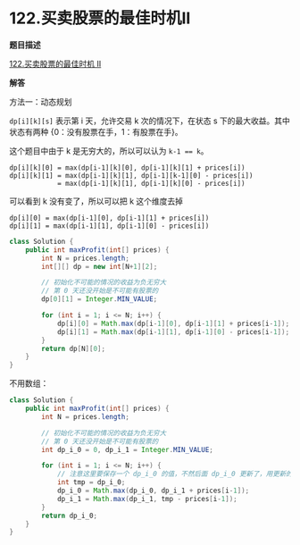 # 122.买卖股票的最佳时机II

**题目描述**

[122.买卖股票的最佳时机 II](https://leetcode-cn.com/problems/best-time-to-buy-and-sell-stock-ii/)

**解答**

方法一：动态规划

`dp[i][k][s]` 表示第 i 天，允许交易 k 次的情况下，在状态 s 下的最大收益。其中状态有两种 {0：没有股票在手，1：有股票在手}。

这个题目中由于 k 是无穷大的，所以可以认为 `k-1 == k`。

```
dp[i][k][0] = max(dp[i-1][k][0], dp[i-1][k][1] + prices[i])
dp[i][k][1] = max(dp[i-1][k][1], dp[i-1][k-1][0] - prices[i])
            = max(dp[i-1][k][1], dp[i-1][k][0] - prices[i])
```

可以看到 k 没有变了，所以可以把 k 这个维度去掉

```
dp[i][0] = max(dp[i-1][0], dp[i-1][1] + prices[i])
dp[i][1] = max(dp[i-1][1], dp[i-1][0] - prices[i])
```

```java
class Solution {
    public int maxProfit(int[] prices) {
        int N = prices.length;
        int[][] dp = new int[N+1][2];

        // 初始化不可能的情况的收益为负无穷大
        // 第 0 天还没开始是不可能有股票的
        dp[0][1] = Integer.MIN_VALUE;

        for (int i = 1; i <= N; i++) {
            dp[i][0] = Math.max(dp[i-1][0], dp[i-1][1] + prices[i-1]);
            dp[i][1] = Math.max(dp[i-1][1], dp[i-1][0] - prices[i-1]);
        }
        return dp[N][0];
    }
}
```

不用数组：

```java
class Solution {
    public int maxProfit(int[] prices) {
        int N = prices.length;

        // 初始化不可能的情况的收益为负无穷大
        // 第 0 天还没开始是不可能有股票的
        int dp_i_0 = 0, dp_i_1 = Integer.MIN_VALUE;

        for (int i = 1; i <= N; i++) {
            // 注意这里要保存一个 dp_i_0 的值，不然后面 dp_i_0 更新了，用更新的值去算 dp_i_1 是错的
            int tmp = dp_i_0;
            dp_i_0 = Math.max(dp_i_0, dp_i_1 + prices[i-1]);
            dp_i_1 = Math.max(dp_i_1, tmp - prices[i-1]);
        }
        return dp_i_0;
    }
}
```
